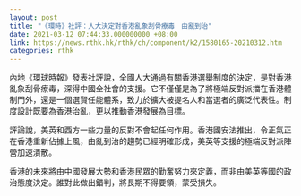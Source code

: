 ```yaml
---
layout: post
title: "《環時》社評：人大決定對香港亂象刮骨療毒　由亂到治"
date: 2021-03-12 07:44:33.000000000 +08:00
link: https://news.rthk.hk/rthk/ch/component/k2/1580165-20210312.htm
categories: rthk
---
```


內地《環球時報》發表社評說，全國人大通過有關香港選舉制度的決定，是對香港亂象刮骨療毒，深得中國全社會的支援。它不僅僅是為了將極端反對派擋在香港體制門外，還是一個選賢任能體系，致力於擴大被提名人和當選者的廣泛代表性。制度設計既要為香港治亂，更以推動香港發展為目標。

評論說，美英和西方一些力量的反對不會起任何作用。香港國安法推出，令正氣正在香港重新佔據上風，由亂到治的趨勢已經明確形成，美英等支援的極端反對派陣營加速潰散。

香港的未來將由中國發展大勢和香港民眾的勤奮努力來定義，而非由美英等國的政治態度決定。誰對此做出錯判，將長期不得要領，蒙受損失。
